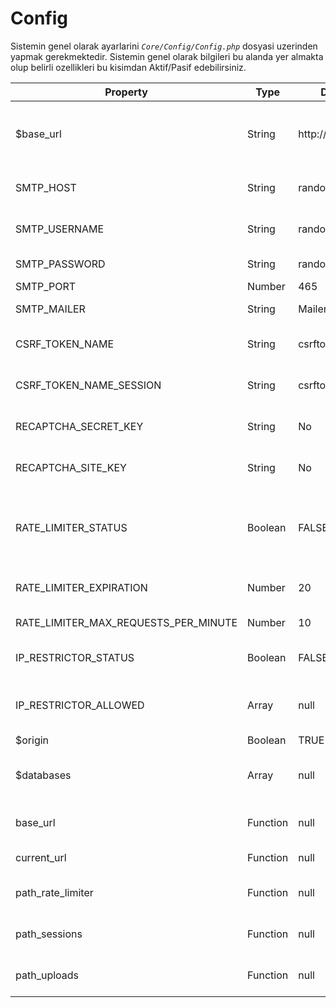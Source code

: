 # Config 
Sistemin genel olarak ayarlarini *`Core/Config/Config.php`* dosyasi uzerinden yapmak gerekmektedir. Sistemin genel olarak bilgileri bu alanda yer almakta olup belirli ozellikleri bu kisimdan Aktif/Pasif edebilirsiniz.

|Property|Type|Default|Description|
|--|--|--|--|
|$base_url|String|http://localhost|Web sitenizin linkinin yer aldigi ve cogu yonlendirmelerin kapsandigi genel sabit.|
|SMTP_HOST|String|random|smtp baglanti adresi ornk: smtp.example.com|
|SMTP_USERNAME|String|random|smtp kullanici adi ornk: name@example.com|
|SMTP_PASSWORD|String|random|smtp parolasi ornk: 123456789|
|SMTP_PORT|Number|465|Baglanti portu|
|SMTP_MAILER|String|Mailer|Gonderici isim soyisim bilgisi|
|CSRF_TOKEN_NAME|String|csrftoken|csrf guvenlik tokeni icin input ismi belirlenir|
|CSRF_TOKEN_NAME_SESSION|String|csrftokensession|csrf guvenlik tokeni icin oturum saklama ismi|
|RECAPTCHA_SECRET_KEY|String|No|Google robot dogrulamasi v2 icin gizli anahtar|
|RECAPTCHA_SITE_KEY|String|No|Google robot dogrulamasi v2 icin site anahtari|
|RATE_LIMITER_STATUS|Boolean|FALSE|Ip adresine bagli olarak web sitesine dakikada max atilabilecek istek sinirlamasi aktif edilsin mi?|
|RATE_LIMITER_EXPIRATION|Number|20|Eger max istek limiti asilmis ise kac saniye engellesin.|
|RATE_LIMITER_MAX_REQUESTS_PER_MINUTE|Number|10|Atilabilecek max istek adeti|
|IP_RESTRICTOR_STATUS|Boolean|FALSE|Web sitenize erisim kisitlamasi aktif edilsin mi?|
|IP_RESTRICTOR_ALLOWED|Array|null|Web sitenize erisimine izin verdiginiz kullanici listesi|
|$origin|Boolean|TRUE|Cors izni verilsin mi?|
|$databases|Array|null|Veritabani baglantilari icin kullanilacak baglanti bilgileri|
|base_url|Function|null|Web sitenizin url bilgisini dondurur ve ekleme yapar|
|current_url|Function|null|Mevcut adresi geri dondurur|
|path_rate_limiter|Function|null|RateLimiter eklentisinin Temp dosya yolunu belirtir|
|path_sessions|Function|null|Oturum bilgilerinin Temp dosya yolunu belirtir|
|path_uploads|Function|null|Yuklenen dosyalarin Temp dosya yolunu belirtir|

